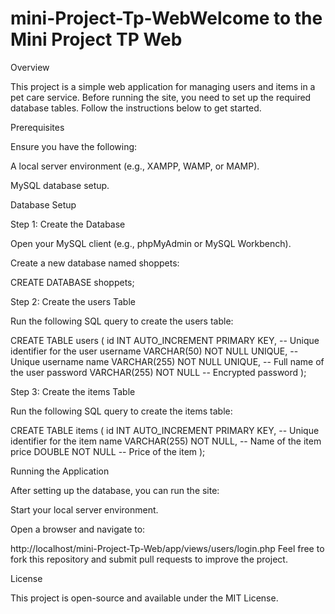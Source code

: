 # mini-Project-Tp-WebWelcome to the Mini Project TP Web

Overview

This project is a simple web application for managing users and items in a pet care service. Before running the site, you need to set up the required database tables. Follow the instructions below to get started.

Prerequisites

Ensure you have the following:

A local server environment (e.g., XAMPP, WAMP, or MAMP).

MySQL database setup.

Database Setup

Step 1: Create the Database

Open your MySQL client (e.g., phpMyAdmin or MySQL Workbench).

Create a new database named shoppets:

CREATE DATABASE shoppets;

Step 2: Create the users Table

Run the following SQL query to create the users table:

CREATE TABLE users (
    id INT AUTO_INCREMENT PRIMARY KEY,  -- Unique identifier for the user
    username VARCHAR(50) NOT NULL UNIQUE, -- Unique username
    name VARCHAR(255) NOT NULL UNIQUE, -- Full name of the user
    password VARCHAR(255) NOT NULL -- Encrypted password
);

Step 3: Create the items Table

Run the following SQL query to create the items table:

CREATE TABLE items (
    id INT AUTO_INCREMENT PRIMARY KEY, -- Unique identifier for the item
    name VARCHAR(255) NOT NULL, -- Name of the item
    price DOUBLE NOT NULL -- Price of the item
);

Running the Application

After setting up the database, you can run the site:

Start your local server environment.

Open a browser and navigate to:



http://localhost/mini-Project-Tp-Web/app/views/users/login.php
Feel free to fork this repository and submit pull requests to improve the project.

License

This project is open-source and available under the MIT License.
